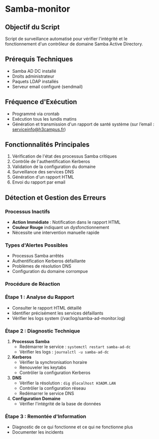 # Samba-monitor

## Objectif du Script

Script de surveillance automatisé pour vérifier l'intégrité et le fonctionnement d'un contrôleur de domaine Samba Active Directory.

## Prérequis Techniques

- Samba AD DC installé
- Droits administrateur
- Paquets LDAP installés
- Serveur email configuré (sendmail)

## Fréquence d'Exécution

- Programmé via crontab
- Exécution tous les lundis matins
- Génération et transmission d'un rapport de santé système (sur l’email : serviceinfo@h3campus.fr)

## Fonctionnalités Principales

1. Vérification de l'état des processus Samba critiques
2. Contrôle de l'authentification Kerberos
3. Validation de la configuration du domaine
4. Surveillance des services DNS
5. Génération d'un rapport HTML
6. Envoi du rapport par email

## Détection et Gestion des Erreurs

### Processus Inactifs

- **Action Immédiate** : Notification dans le rapport HTML
- **Couleur Rouge** indiquant un dysfonctionnement
- Nécessite une intervention manuelle rapide

### Types d'Alertes Possibles

- Processus Samba arrêtés
- Authentification Kerberos défaillante
- Problèmes de résolution DNS
- Configuration du domaine corrompue

### Procédure de Réaction

### Étape 1 : Analyse du Rapport

- Consulter le rapport HTML détaillé
- Identifier précisément les services défaillants
- Vérifier les logs system (/var/log/samba-ad-monitor.log)

### Étape 2 : Diagnostic Technique

1. **Processus Samba**
    - Redémarrer le service : `systemctl restart samba-ad-dc`
    - Vérifier les logs : `journalctl -u samba-ad-dc`
2. **Kerberos**
    - Vérifier la synchronisation horaire
    - Renouveler les keytabs
    - Contrôler la configuration Kerberos
3. **DNS**
    - Vérifier la résolution : `dig @localhost H3ADM.LAN`
    - Contrôler la configuration réseau
    - Redémarrer le service DNS
4. **Configuration Domaine**
    - Vérifier l'intégrité de la base de données

### Étape 3 : Remontée d'Information

- Diagnostic de ce qui fonctionne et ce qui ne fonctionne plus
- Documenter les incidents
